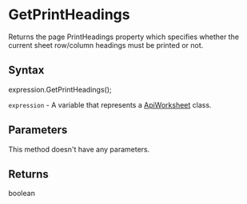 # GetPrintHeadings

Returns the page PrintHeadings property which specifies whether the current sheet row/column headings must be printed or not.

## Syntax

expression.GetPrintHeadings();

`expression` - A variable that represents a [ApiWorksheet](../ApiWorksheet.md) class.

## Parameters

This method doesn't have any parameters.

## Returns

boolean